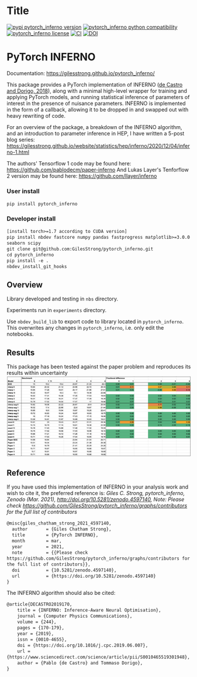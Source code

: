 
# Title



[![pypi pytorch_inferno version](https://img.shields.io/pypi/v/pytorch_inferno.svg)](https://pypi.python.org/pypi/pytorch_inferno)
[![pytorch_inferno python compatibility](https://img.shields.io/pypi/pyversions/pytorch_inferno.svg)](https://pypi.python.org/pypi/pytorch_inferno) [![pytorch_inferno license](https://img.shields.io/pypi/l/pytorch_inferno.svg)](https://pypi.python.org/pypi/pytorch_inferno)
[![CI](https://github.com/GilesStrong/pytorch_inferno/actions/workflows/main.yml/badge.svg)](https://github.com/GilesStrong/pytorch_inferno/actions)
[![DOI](https://zenodo.org/badge/DOI/10.5281/zenodo.4597140.svg)](https://doi.org/10.5281/zenodo.4597140)

# PyTorch INFERNO

Documentation: https://gilesstrong.github.io/pytorch_inferno/

This package provides a PyTorch implementation of INFERNO ([de Castro and Dorigo, 2018](https://www.sciencedirect.com/science/article/pii/S0010465519301948)), along with a minimal high-level wrapper for training and applying PyTorch models, and running statistical inference of parameters of interest in the presence of nuisance parameters. INFERNO is implemented in the form of a callback, allowing it to be dropped in and swapped out with heavy rewriting of code.

For an overview of the package, a breakdown of the INFERNO algorithm, and an introduction to parameter inference in HEP, I have written a 5-post blog series: https://gilesstrong.github.io/website/statistics/hep/inferno/2020/12/04/inferno-1.html

The authors' Tensorflow 1 code may be found here: https://github.com/pablodecm/paper-inferno
And Lukas Layer's Tenforflow 2 version may be found here: https://github.com/llayer/inferno

### User install
```
pip install pytorch_inferno
```

### Developer install
```
[install torch>=1.7 according to CUDA version]
pip install nbdev fastcore numpy pandas fastprogress matplotlib>=3.0.0 seaborn scipy
git clone git@github.com:GilesStrong/pytorch_inferno.git
cd pytorch_inferno
pip install -e .
nbdev_install_git_hooks
```

## Overview
Library developed and testing in `nbs` directory.

Experiments run in `experiments` directory.

Use `nbdev_build_lib` to export code to library located in `pytorch_inferno`. This overwrites any changes in `pytorch_inferno`, i.e. only edit the notebooks.

## Results

This package has been tested against the paper problem and reproduces its results within uncertainty
![title](nbs/imgs/results.png)

## Reference

If you have used this implementation of INFERNO in your analysis work and wish to cite it, the preferred reference is: *Giles C. Strong, pytorch_inferno, Zenodo (Mar. 2021), http://doi.org/10.5281/zenodo.4597140, Note: Please check https://github.com/GilesStrong/pytorch_inferno/graphs/contributors for the full list of contributors*

```
@misc{giles_chatham_strong_2021_4597140,  
  author       = {Giles Chatham Strong},  
  title        = {PyTorch INFERNO},  
  month        = mar,  
  year         = 2021,  
  note         = {{Please check https://github.com/GilesStrong/pytorch_inferno/graphs/contributors for the full list of contributors}},  
  doi          = {10.5281/zenodo.4597140},  
  url          = {https://doi.org/10.5281/zenodo.4597140}  
}
```

The INFERNO algorithm should also be cited:
```
@article{DECASTRO2019170,
    title = {INFERNO: Inference-Aware Neural Optimisation},
    journal = {Computer Physics Communications},
    volume = {244},
    pages = {170-179},
    year = {2019},
    issn = {0010-4655},
    doi = {https://doi.org/10.1016/j.cpc.2019.06.007},
    url = {https://www.sciencedirect.com/science/article/pii/S0010465519301948},
    author = {Pablo {de Castro} and Tommaso Dorigo},
}
```

